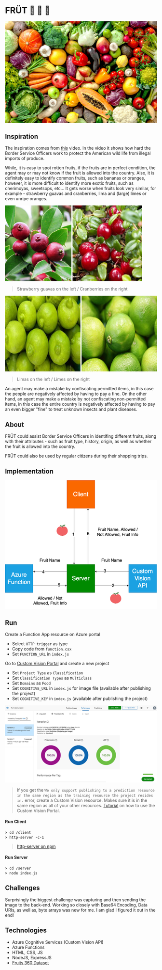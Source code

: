 # FRÜT :cherries: :lemon: :watermelon:

![](https://github.com/00111000/MS-Azure-AI-Hackathon-S19/blob/master/static/banner.jpg)

## Inspiration

The inspiration comes from [this](https://www.youtube.com/watch?v=sAiTuitN5b8&t=253s) video. In the video it shows how hard the Border Service Officers work to protect the American wild life from illegal imports of produce.

While, it is easy to spot rotten fruits, if the fruits are in perfect condition, the agent may or may not know if the fruit is allowed into the country. Also, it is definitely easy to identify common fruits, such as bananas or oranges, however, it is more difficult to identify more exotic fruits, such as cherimoyas, sweetsops, etc... It gets worse when fruits look very similar, for example - strawberry guavas and cranberries, lima and (large) limes or even unripe oranges.

<img src="https://github.com/00111000/MS-Azure-AI-Hackathon-S19/blob/master/static/strawberry-guavas.jpg" height="250" width="220"> <img src="https://github.com/00111000/MS-Azure-AI-Hackathon-S19/blob/master/static/cranberries.jpg" height="250" width="230">
> Strawberry guavas on the left / Cranberries on the right

<img src="https://github.com/00111000/MS-Azure-AI-Hackathon-S19/blob/master/static/limas.jpeg" height="250" width="250"> <img src="https://github.com/00111000/MS-Azure-AI-Hackathon-S19/blob/master/static/limes.jpg" height="250" width="250">
> Limas on the left / Limes on the right

An agent may make a mistake by confiscating permitted items, in this case the people are negatively affected by having to pay a fine. On the other hand, an agent may make a mistake by not confiscating non-permitted items, in this case the entire country is negatively affected by having to pay an even bigger "fine" to treat unknown insects and plant diseases.

## About

FRÜT could assist Border Service Officers in identifing different fruits, along with their attributes - such as fruit type, history, origin, as well as whether the fruit is allowed into the country.

FRÜT could also be used by regular citizens during their shopping trips.

## Implementation
![](https://github.com/00111000/MS-Azure-AI-Hackathon-S19/blob/master/static/diagram.png)

## Run

Create a Function App resource on Azure portal
- Select `HTTP trigger` as type
- Copy code from `function.csx`
- Set `FUNCTION_URL` in `index.js`

Go to [Custom Vision Portal](https://www.customvision.ai) and create a new project
- Set `Project Type` as `Classification`
- Set `Classification Types` as `Multiclass`
- Set `Domains` as `Food`
- Set `COGNITIVE_URL` in `index.js` for image file (available after publishing the project)
- Set `COGNITIVE_KEY` in `index.js` (available after publishing the project)

![](https://github.com/00111000/MS-Azure-AI-Hackathon-S19/blob/master/static/portal.png)

> If you get the `We only support publishing to a prediction resource in the same region as the training resource the project resides in.` error, create a Custom Vision resource. Makes sure it is in the same region as all of your other resources.
> [Tutorial](https://www.youtube.com/watch?v=Sw_Zkb7WFDA) on how to use the Custom Vision Portal.

#### Run Client
```
> cd /client
> http-server -c-1
```
> [http-server on npm](https://www.npmjs.com/package/http-server)

#### Run Server
```
> cd /server
> node index.js
```

## Challenges
Surprisingly the biggest challenge was capturing and then sending the image to the back-end. Working so closely with Base64 Encoding, Data URIs, as well as, byte arrays was new for me. I am glad I figured it out in the end!

## Technologies
- Azure Cognitive Services (Custom Vision API)
- Azure Functions
- HTML, CSS, JS
- NodeJS, ExpressJS
- [Fruits 360 Dataset](https://www.kaggle.com/moltean/fruits)
